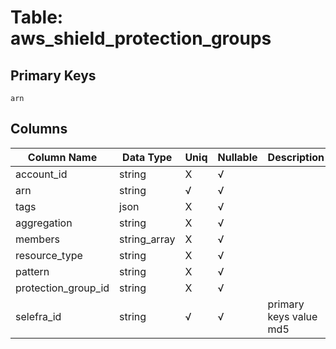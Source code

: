 # Table: aws_shield_protection_groups

## Primary Keys 

```
arn
```


## Columns 

|  Column Name   |  Data Type  | Uniq | Nullable | Description | 
|  ----  | ----  | ----  | ----  | ---- | 
| account_id | string | X | √ |  | 
| arn | string | √ | √ |  | 
| tags | json | X | √ |  | 
| aggregation | string | X | √ |  | 
| members | string_array | X | √ |  | 
| resource_type | string | X | √ |  | 
| pattern | string | X | √ |  | 
| protection_group_id | string | X | √ |  | 
| selefra_id | string | √ | √ | primary keys value md5 | 



